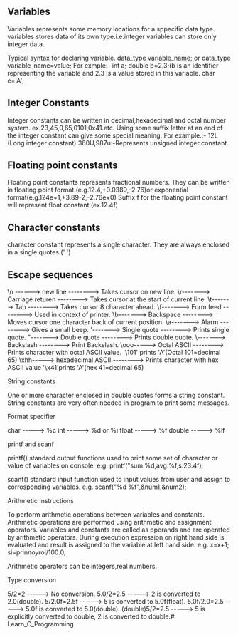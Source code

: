 ## Variables

Variables represents some memory locations for a sppecific data type.
variables stores data of its own type.i.e.integer variables can store only integer data.

Typical syntax for declaring variable.
data_type variable_name; or data_type variable_name=value;
For exmple:-
int a;
double b=2.3;(b is an identifier representing the variable and 2.3 is a value stored in this variable.
char c='A';

## Integer Constants
Integer constants can be written in decimal,hexadecimal and octal number system.
ex.23,45,0,65,0101,0x41.etc.
Using some suffix letter at an end of the integer constant can give some special meaning.
For example.:- 12L (Long integer constant)
360U,987u:-Represents unsigned integer constant.

## Floating point constants
Floating point constants represents fractional numbers.
They can be written in floating point format.(e.g.12.4,+0.0389,-2.76)or exponential format(e.g.124e+1,+3.89-2,-2.76e+0)
Suffix f for the floating point constant will represent float constant.(ex.12.4f)

## Character constants
character constant represents a single character.
They are always enclosed in a single quotes.(' ')

## Escape sequences

\n ------> new line             --------> Takes cursor on new line.
\r-------> Carriage returen     --------> Takes cursor at the start of current line.
\t-------> Tab                  --------> Takes cursor 8 character ahead.
\f-------> Form feed            --------> Used in context of printer.
\b-------> Backspace            --------> Moves cursor one character back of current position.
\a-------> Alarm                --------> Gives a small beep.
\'-------> Single quote         --------> Prints single quote.
\"-------> Double quote         --------> Prints double quote.
\\-------> Backslash            --------> Print Backslash.
\ooo-----> Octal ASCII          --------> Prints character with octal ASCII value.
                                          '\101' prints 'A'(Octal 101=decimal 65)
\xhh-----> hexadecimal ASCII    --------> Prints character with hex ASCII value 
                                          '\x41'prints 'A'(hex 41=decimal 65)

String constants		

One or more character enclosed in double quotes forms a string constant.
String constants are very often needed in program to print some messages.

Format specifier	

char  -----> %c
int   -----> %d or %i
float -----> %f
double -----> %lf							  
										  
printf and scanf			

printf()
standard output functions used to print some set of character or value of variables on console.
e.g. printf("sum:%d,avg:%f,s:23.4f);

scanf()
standard input function used to input values from user and assign to corrosponding variables.
e.g. scanf("%d %f",&num1,&num2);


Arithmetic Instructions		

To perform arithmetic operations between variables and constants.
Arithmetic operations are performed using arithmetic and assignment operators.
Variables and constants are called as operands and are operated by arithmetic operators.
During execution expression on right hand side is evaluated and result is assigned to the variable at left hand side.
e.g. x=x+1;
     si=prin*noy*roi/100.0;
	 
Arithmetic operators can be integers,real numbers.

Type conversion		

5/2=2            -----> No conversion.
5.0/2=2.5        -----> 2 is converted to 2.0(double). 
5/2.0f=2.5f	     -----> 5 is converted to 5.0f(float).
5.0f/2.0=2.5     -----> 5.0f is converted to 5.0(double).
(double)5/2=2.5  -----> 5 is explicitly converted to double,
                        2 is converted to double.# Learn_C_Programming
